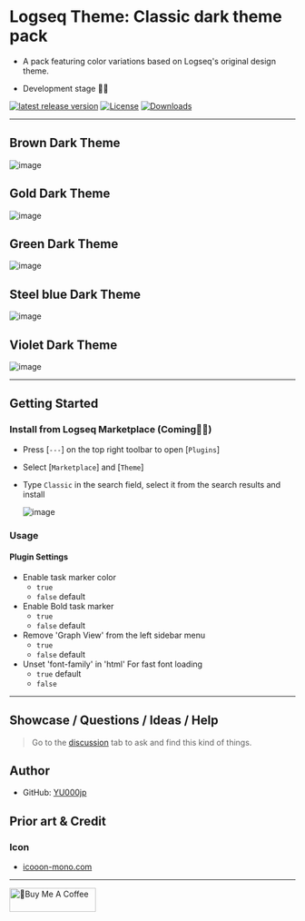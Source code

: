 # Logseq Theme: Classic dark theme pack

- A pack featuring color variations based on Logseq's original design theme.

- Development stage 👷🚧

[![latest release version](https://img.shields.io/github/v/release/YU000jp/logseq-theme-classic-dark-theme-pack)](https://github.com/YU000jp/logseq-theme-classic-dark-theme-pack/releases)
[![License](https://img.shields.io/github/license/YU000jp/logseq-theme-classic-dark-theme-pack?color=blue)](https://github.com/YU000jp/logseq-theme-classic-dark-theme-pack/LICENSE)
[![Downloads](https://img.shields.io/github/downloads/YU000jp/logseq-theme-classic-dark-theme-pack/total.svg)](https://github.com/YU000jp/logseq-theme-classic-dark-theme-pack/releases)
<!-- Published 2023 -->

---

## Brown Dark Theme

  ![image](https://github.com/YU000jp/logseq-theme-classic-dark-theme-pack/assets/111847207/77ee90b3-d27f-4ce0-9a78-48aeaf321e8a)

## Gold Dark Theme

  ![image](https://github.com/YU000jp/logseq-theme-classic-dark-theme-pack/assets/111847207/9c6ada2d-c4d1-459a-a069-1408aa925d08)

## Green Dark Theme

  ![image](https://github.com/YU000jp/logseq-theme-classic-dark-theme-pack/assets/111847207/e07543a6-7325-49f7-8801-356a543a81f4)

## Steel blue Dark Theme

  ![image](https://github.com/YU000jp/logseq-theme-classic-dark-theme-pack/assets/111847207/10354b21-56f8-49f1-a632-fede0b5d1983)

## Violet Dark Theme

  ![image](https://github.com/YU000jp/logseq-theme-classic-dark-theme-pack/assets/111847207/edc83f9f-9c21-4cd1-a122-2a23bef9f07c)

---

## Getting Started

### Install from Logseq Marketplace (Coming👷🚧)

- Press [`---`] on the top right toolbar to open [`Plugins`]
- Select [`Marketplace`] and [`Theme`]
- Type `Classic` in the search field, select it from the search results and install

  ![image](https://github.com/YU000jp/logseq-theme-classic-dark-theme-pack/assets/111847207/388034c9-67f0-45aa-95ef-81419e44b2eb)

### Usage

#### Plugin Settings

- Enable task marker color
  - `true`
  - `false` default
- Enable Bold task marker
  - `true`
  - `false` default
- Remove 'Graph View' from the left sidebar menu
  - `true`
  - `false` default
- Unset 'font-family' in 'html' For fast font loading
  - `true` default
  - `false`

---

## Showcase / Questions / Ideas / Help

> Go to the [discussion](https://github.com/YU000jp/logseq-theme-classic-dark-theme-pack/discussions) tab to ask and find this kind of things.

## Author

- GitHub: [YU000jp](https://github.com/YU000jp)

## Prior art & Credit

### Icon

- [icooon-mono.com](https://icooon-mono.com/11223-%e5%a4%9c%e7%a9%ba%e3%81%ae%e3%83%95%e3%83%aa%e3%83%bc%e3%82%a2%e3%82%a4%e3%82%b3%e3%83%b3/)
---

<a href="https://www.buymeacoffee.com/yu000japan" target="_blank"><img src="https://cdn.buymeacoffee.com/buttons/v2/default-violet.png" alt="🍌Buy Me A Coffee" style="height: 42px;width: 152px" ></a>
